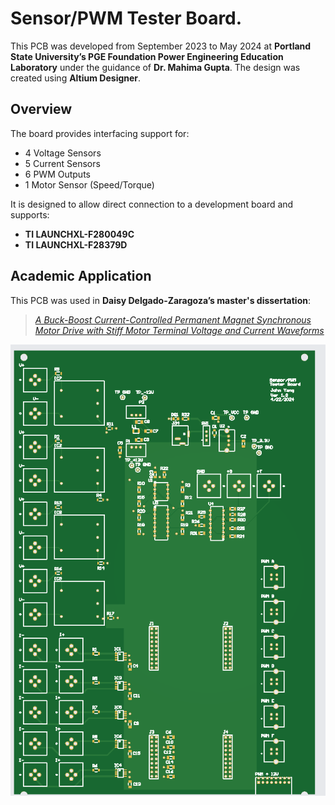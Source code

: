 # Sensor/PWM Tester Board.

This PCB was developed from September 2023 to May 2024 at **Portland State University’s PGE Foundation Power Engineering Education Laboratory** under the guidance of **Dr. Mahima Gupta**. The design was created using **Altium Designer**.

## Overview

The board provides interfacing support for:

- 4 Voltage Sensors  
- 5 Current Sensors  
- 6 PWM Outputs  
- 1 Motor Sensor (Speed/Torque)  

It is designed to allow direct connection to a development board and supports:

- **TI LAUNCHXL-F280049C**  
- **TI LAUNCHXL-F28379D**

## Academic Application

This PCB was used in **Daisy Delgado-Zaragoza’s master's dissertation**:  
> *[A Buck-Boost Current-Controlled Permanent Magnet Synchronous Motor Drive with Stiff Motor Terminal Voltage and Current Waveforms](https://ieeexplore.ieee.org/document/10860890/metrics#metrics)*


![Gerber Image](https://github.com/yan7-psu/Sensor-PWM-Tester-Board/blob/main/gerber.PNG?raw=true)
